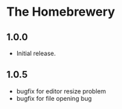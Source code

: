 # The Homebrewery

## 1.0.0
- Initial release.

## 1.0.5
  - bugfix for editor resize problem
  - bugfix for file opening bug